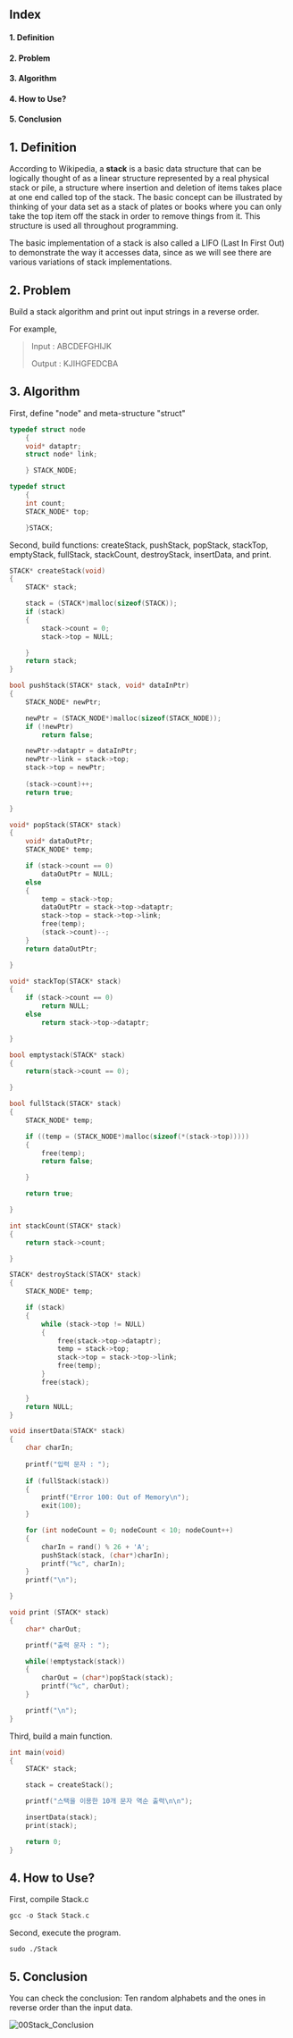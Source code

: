 ## Index

#### 1. Definition

#### 2. Problem

#### 3. Algorithm

#### 4. How to Use?

#### 5. Conclusion

#### 

## 1. Definition

According to Wikipedia, a **stack** is a basic data structure that can be logically thought of as a linear structure represented by a real physical stack or pile, a structure where insertion and deletion of items takes place at one end called top of the stack. The basic concept can be illustrated by thinking of your data set as a stack of plates or books where you can only take the top item off the stack in order to remove things from it. This structure is used all throughout programming.

The basic implementation of a stack is also called a LIFO (Last In First Out) to demonstrate the way it accesses data, since as we will see there are various variations of stack implementations.



## 2. Problem

Build a stack algorithm and print out input strings in a reverse order.

For example,

> Input : ABCDEFGHIJK
>
> Output : KJIHGFEDCBA



## 3. Algorithm

First, define "node" and meta-structure "struct"

```c
typedef struct node
	{
	void* dataptr;
	struct node* link;

	} STACK_NODE;

typedef struct
	{
	int count;
	STACK_NODE* top;

	}STACK;
```



Second, build functions: createStack, pushStack, popStack, stackTop, emptyStack, fullStack, stackCount, destroyStack, insertData, and print.

```c
STACK* createStack(void)
{
	STACK* stack;

	stack = (STACK*)malloc(sizeof(STACK));
	if (stack)
	{
		stack->count = 0;
		stack->top = NULL;

	}
	return stack;
} 
```

```c
bool pushStack(STACK* stack, void* dataInPtr) 
{
	STACK_NODE* newPtr;

	newPtr = (STACK_NODE*)malloc(sizeof(STACK_NODE));
	if (!newPtr)
		return false;

	newPtr->dataptr = dataInPtr;
	newPtr->link = stack->top;
	stack->top = newPtr;
	
	(stack->count)++;
	return true;

}
```

```c
void* popStack(STACK* stack)
{
	void* dataOutPtr;
	STACK_NODE* temp;

	if (stack->count == 0)
		dataOutPtr = NULL;
	else
	{
		temp = stack->top;
		dataOutPtr = stack->top->dataptr;
		stack->top = stack->top->link;
		free(temp);
		(stack->count)--;
	}
	return dataOutPtr;

}
```

```c
void* stackTop(STACK* stack)
{
	if (stack->count == 0)
		return NULL;
	else
		return stack->top->dataptr;

}
```

```c
bool emptystack(STACK* stack)
{
	return(stack->count == 0);

}
```

```c
bool fullStack(STACK* stack)
{
	STACK_NODE* temp;

	if ((temp = (STACK_NODE*)malloc(sizeof(*(stack->top)))))
	{
		free(temp);
		return false;

	}

	return true;

}
```

```c
int stackCount(STACK* stack)
{
	return stack->count;

}
```

```c
STACK* destroyStack(STACK* stack)
{
	STACK_NODE* temp;

	if (stack)
	{
		while (stack->top != NULL)
		{
			free(stack->top->dataptr);
			temp = stack->top;
			stack->top = stack->top->link;
			free(temp);
		} 
		free(stack);

	}
	return NULL;
}
```

```c
void insertData(STACK* stack)
{
	char charIn;
	
	printf("입력 문자 : ");
	
	if (fullStack(stack))
	{
		printf("Error 100: Out of Memory\n");
		exit(100);
	}

	for (int nodeCount = 0; nodeCount < 10; nodeCount++)
	{
		charIn = rand() % 26 + 'A';
		pushStack(stack, (char*)charIn);
		printf("%c", charIn);
	}
	printf("\n");

}
```

```c
void print (STACK* stack)
{
	char* charOut;

	printf("출력 문자 : ");

	while(!emptystack(stack))
	{
		charOut = (char*)popStack(stack);
		printf("%c", charOut);
	}

	printf("\n");
}
```



Third, build a main function.

```c
int main(void)
{
	STACK* stack;

	stack = createStack();

	printf("스택을 이용한 10개 문자 역순 출력\n\n");

	insertData(stack);
	print(stack);

	return 0;
}
```



## 4. How to Use?

First, compile Stack.c

```c++
gcc -o Stack Stack.c
```



Second, execute the program.

```
sudo ./Stack
```



## 5. Conclusion

You can check the conclusion: Ten random alphabets and the ones in reverse order than the input data.

![00Stack_Conclusion](01_Figs/00Stack_Conclusion.PNG)

